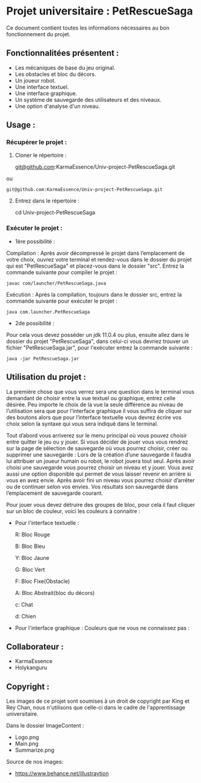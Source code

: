 # Projet universitaire : PetRescueSaga

Ce document contient toutes les informations nécessaires au bon fonctionnement du projet.

## Fonctionnalitées présentent :

- Les mécaniques de base du jeu original.
- Les obstacles et bloc du décors.
- Un joueur robot.
- Une interface textuel.  
- Une interface graphique. 
- Un système de sauvegarde des utilisateurs et des niveaux.
- Une option d'analyse d'un niveau.

## Usage :
### Récupérer le projet :
1. Cloner le répertoire :
   


    git@github.com:KarmaEssence/Univ-project-PetRescueSaga.git

ou

    git@github.com:KarmaEssence/Univ-project-PetRescueSaga.git

2. Entrez dans le répertoire :
   
   
    cd Univ-project-PetRescueSaga


### Exécuter le projet :
- 1ère possibilité :
  
Compilation :
  Après avoir décompressé le projet dans l’emplacement de votre choix, 
  ouvrez votre terminal et rendez-vous dans le dossier du projet qui est 
  "PetRescueSaga" et placez-vous dans le dossier "src". 
  Entrez la commande suivante pour compiler le projet :
  
  
    javac com/launcher/PetRescueSaga.java

Exécution :
Après la compilation, toujours dans le dossier src, entrez la commande suivante 
pour exécuter le projet :

    java com.launcher.PetRescueSaga

- 2de possibilité :
  
Pour cela vous devez posséder un jdk 11.0.4 ou plus, ensuite allez 
  dans le dossier du projet "PetRescueSaga", dans celui-ci 
  vous devriez trouver un fichier "PetRescueSaga.jar", pour l'exécuter
  entrez la commande suivante :
  

    java -jar PetRescueSaga.jar
  
## Utilisation du projet :
La première chose que vous verrez sera une question dans le terminal vous 
demandant de choisir entre la vue textuel ou graphique, entrez celle désirée.
Peu importe le choix de la vue la seule différence au niveau de l’utilisation 
sera que pour l’interface graphique il vous suffira de cliquer sur des boutons 
alors que pour l’interface textuelle vous devrez écrire vos choix selon la 
syntaxe qui vous sera indiqué dans le terminal.

Tout d’abord vous arriverez sur le menu principal où vous pouvez choisir entre 
quitter le jeu ou y jouer. 
Si vous décider de jouer vous vous rendrez sur la page de sélection de
sauvegarde où vous pourrez choisir, créer ou supprimer une sauvegarde :
Lors de la création d’une sauvegarde il faudra lui attribuer un joueur humain ou robot, le robot jouera 
tout seul. Après avoir choisi une sauvegarde vous pourrez choisir un niveau et y jouer. 
Vous avez aussi une option disponible qui permet de vous laisser revenir en arrière si vous en avez envie.
Après avoir fini un niveau vous pourrez choisir d’arrêter ou de continuer selon vos envies. 
Vos résultats son sauvegardé dans l’emplacement de sauvegarde courant.

Pour jouer vous devez détruire des groupes de bloc, pour cela il faut cliquer sur un bloc de couleur,
voici les couleurs à connaitre :

- Pour l'interface textuelle :

  R: Bloc Rouge
  
  B: Bloc Bleu
  
  Y: Bloc Jaune
  
  G: Bloc Vert
  
  F: Bloc Fixe(Obstacle)
  
  A: Bloc Abstrait(bloc du décors)

  c: Chat
  
  d: Chien


- Pour l'interface graphique :
Couleurs que ne vous ne connaissez pas : 

## Collaborateur :

- KarmaEssence
- Holykanguru

## Copyright :

Les images de ce projet sont soumises à un droit de copyright par King et Rey Chan,
nous n'utilisons que celle-ci dans le cadre de l'apprentissage universitaire.

Dans le dossier ImageContent :

- Logo.png
- Main.png
- Summarize.png

Source de nos images:

- https://www.behance.net/illustraytion




